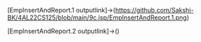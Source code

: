 [EmpInsertAndReport.1 outputlink]->(https://github.com/Sakshi-BK/4AL22CS125/blob/main/9c.jsp/EmpInsertAndReport.1.png)

[EmpInsertAndReport.2 outputlink]->()
